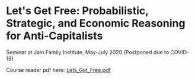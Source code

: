 # Let's Get Free: Probabilistic, Strategic, and Economic Reasoning for Anti-Capitalists

Seminar at Jain Family Institute, May-July 2020 (Postponed due to COVID-19)

Course reader pdf here: [Lets_Get_Free.pdf](./Lets_Get_Free.pdf)